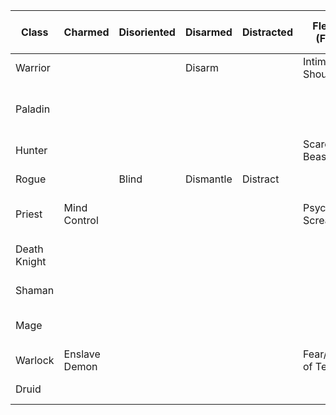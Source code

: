 |Class       |Charmed      |Disoriented|Disarmed |Distracted|Fleeing (Fear)     |Gripped   |Rooted          |Slowed       |Silenced   |Asleep   |Snared                               |Stunned                     |Frozen|Incapacitated (Knockout)|Bleeding         |Healing (Bandage)|Polymorphed|Banished|Shielded          |Shackled      |Mounted|Infected                           |Turned   |Horrified |Invulnerable|Interrupted                 |Dazed|Discovery|Invulnerable (Immunity shield)                    |Sapped|Enraged                              |
|------------|-------------|-----------|---------|----------|-------------------|----------|----------------|-------------|-----------|---------|-------------------------------------|----------------------------|------|------------------------|-----------------|-----------------|-----------|--------|------------------|--------------|-------|-----------------------------------|---------|----------|------------|----------------------------|-----|---------|--------------------------------------------------|------|-------------------------------------|
|Warrior     |             |           |Disarm   |          |Intimidating Shout |          |                |Thunder Clap |           |         |Hamstring                            |                            |      |                        |Rend             |                 |           |        |                  |              |/shrug |                                   |         |          |            |Pummel/Shield Bash          |     |         |                                                  |      |Recklessness/Bloodrage/Berserker Rage|
|Paladin     |             |           |         |          |                   |          |                |             |           |         |                                     |Hammer of Justice/Holy Wrath|      |                        |                 |                 |           |        |                  |              |/shrug |                                   |Turn Evil|          |            |                            |     |         |Divine Protection/Divine Shield/Hand of Protection|      |                                     |
|Hunter      |             |           |         |          |Scare Beast        |          |                |             |           |         |Concussive Shot/Wing Clip            |                            |      |                        |                 |Distracting Shot |           |        |                  |              |/shrug |                                   |         |          |            |                            |     |         |                                                  |      |                                     |
|Rogue       |             |Blind      |Dismantle|Distract  |                   |          |                |             |           |         |Deadly Throw                         |Kidney Shot/Cheap Shot      |      |Gouge                   |Garrote/Rupture  |                 |           |        |                  |              |/shrug |                                   |         |          |            |Kick                        |     |         |                                                  |Sap   |                                     |
|Priest      |Mind Control |           |         |          |Psychic Scream     |          |                |Mind Control |           |         |                                     |                            |      |                        |                 |                 |           |        |Power Word: Shield|Shackle Undead|/shrug |Devouring Plague                   |         |          |            |                            |     |         |                                                  |      |                                     |
|Death Knight|             |           |         |          |                   |Death Grip|                |             |Strangulate|         |Chains of Ice                        |                            |      |                        |                 |                 |           |        |                  |              |/shrug |Pestilence/Blood Plague/Frost Fever|         |          |            |Anti-Magic Shell/Mind Freeze|     |         |                                                  |      |                                     |
|Shaman      |             |           |         |          |                   |          |                |Earth Shock  |           |         |Frost Shock                          |                            |      |                        |                 |                 |Hex        |        |                  |              |/shrug |                                   |         |          |            |Wind Shear                  |     |         |                                                  |      |                                     |
|Mage        |             |           |         |          |                   |          |Frost Nova      |             |           |         |Cone of Cold/Frostbolt/Frostfire Bolt|                            |      |                        |                 |                 |Polymorph  |        |                  |              |/shrug |                                   |         |          |            |Counterspell                |     |         |Ice Block                                         |      |                                     |
|Warlock     |Enslave Demon|           |         |          |Fear/Howl of Terror|          |                |Enslave Demon|           |         |                                     |                            |      |                        |                 |                 |           |Banish  |                  |              |/shrug |                                   |         |Death Coil|            |                            |     |         |                                                  |      |                                     |
|Druid       |             |           |         |          |                   |          |Entangling Roots|Hurricane    |           |Hibernate|Hurricane                            |Bash/Pounce/Maim            |      |                        |Rip/Lacerate/Rake|                 |           |Cyclone |                  |              |/shrug |                                   |         |          |            |                            |     |         |                                                  |      |Enrage/Savage Roar                   |
